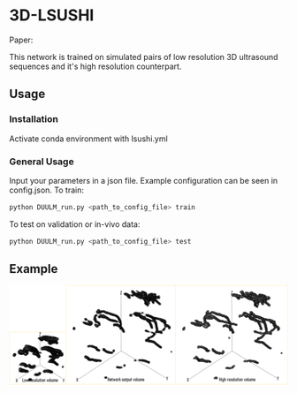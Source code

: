 # 3D-LSUSHI

Paper: 


This network is trained on simulated pairs of low resolution 3D ultrasound sequences and it's high resolution counterpart. 

## Usage
### Installation
Activate conda environment with lsushi.yml

### General Usage
Input your parameters in a json file. Example configuration can be seen in config.json. 
To train: 
```bash
python DUULM_run.py <path_to_config_file> train
```
To test on validation or in-vivo data: 
```bash
python DUULM_run.py <path_to_config_file> test
```

## Example
![Sample Tracking](assets/simulations3d.png)
